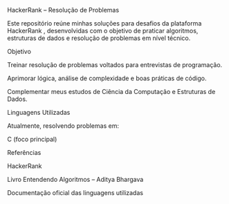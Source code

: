 HackerRank – Resolução de Problemas

Este repositório reúne minhas soluções para desafios da plataforma HackerRank
, desenvolvidas com o objetivo de praticar algoritmos, estruturas de dados e resolução de problemas em nível técnico.

Objetivo

Treinar resolução de problemas voltados para entrevistas de programação.

Aprimorar lógica, análise de complexidade e boas práticas de código.

Complementar meus estudos de Ciência da Computação e Estruturas de Dados.

Linguagens Utilizadas

Atualmente, resolvendo problemas em:

C (foco principal)

Referências

HackerRank

Livro Entendendo Algoritmos – Aditya Bhargava

Documentação oficial das linguagens utilizadas
